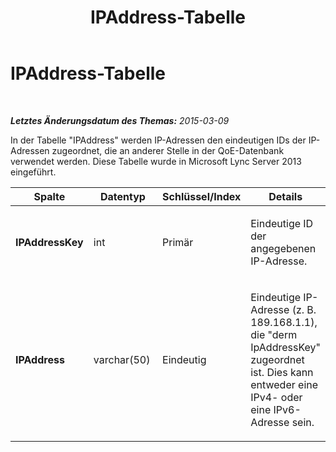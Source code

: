 ﻿---
title: IPAddress-Tabelle
TOCTitle: IPAddress-Tabelle
ms:assetid: 8ec018b9-158e-4bbe-ad46-869e60315555
ms:mtpsurl: https://technet.microsoft.com/de-de/library/JJ205077(v=OCS.15)
ms:contentKeyID: 49294715
ms.date: 05/19/2016
mtps_version: v=OCS.15
ms.translationtype: HT
---

# IPAddress-Tabelle

 

_**Letztes Änderungsdatum des Themas:** 2015-03-09_

In der Tabelle "IPAddress" werden IP-Adressen den eindeutigen IDs der IP-Adressen zugeordnet, die an anderer Stelle in der QoE-Datenbank verwendet werden. Diese Tabelle wurde in Microsoft Lync Server 2013 eingeführt.


<table>
<colgroup>
<col style="width: 25%" />
<col style="width: 25%" />
<col style="width: 25%" />
<col style="width: 25%" />
</colgroup>
<thead>
<tr class="header">
<th><strong>Spalte</strong></th>
<th><strong>Datentyp</strong></th>
<th><strong>Schlüssel/Index</strong></th>
<th><strong>Details</strong></th>
</tr>
</thead>
<tbody>
<tr class="odd">
<td><p><strong>IPAddressKey</strong></p></td>
<td><p>int</p></td>
<td><p>Primär</p></td>
<td><p>Eindeutige ID der angegebenen IP-Adresse.</p></td>
</tr>
<tr class="even">
<td><p><strong>IPAddress</strong></p></td>
<td><p>varchar(50)</p></td>
<td><p>Eindeutig</p></td>
<td><p>Eindeutige IP-Adresse (z. B. 189.168.1.1), die &quot;derm IpAddressKey&quot; zugeordnet ist. Dies kann entweder eine IPv4- oder eine IPv6-Adresse sein.</p></td>
</tr>
</tbody>
</table>

